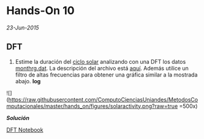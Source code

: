 # Hands-On 10
*23-Jun-2015*

## DFT

1. Estime la duración del [ciclo solar](https://en.wikipedia.org/wiki/Solar_cycle) analizando con una DFT los datos [monthrg.dat](https://raw.githubusercontent.com/ComputoCienciasUniandes/MetodosComputacionalesDatos/master/hands_on/solar/monthrg.dat). La descripción del archivo está [aquí](https://github.com/ComputoCienciasUniandes/MetodosComputacionalesDatos/blob/master/hands_on/solar/README). Además utilice un filtro de altas frecuencias para obtener una gráfica similar a la mostrada abajo. **log**

![](https://raw.githubusercontent.com/ComputoCienciasUniandes/MetodosComputacionales/master/hands_on/figures/solaractivity.png?raw=true =500x)

***Solución***

[DFT Notebook](https://github.com/JAleAguilera/MC/blob/master/HandsOn/HandsOn10/DFT.ipynb) 